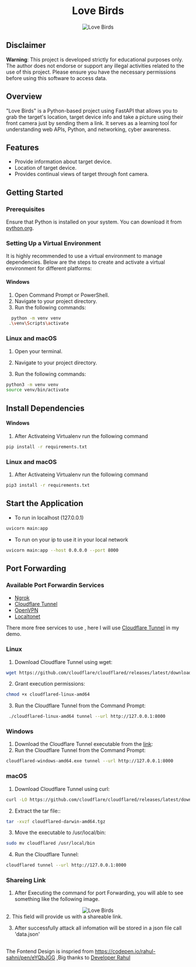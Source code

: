 <div align="center">
  <h1>Love Birds</h1>
  <img src="https://github.com/user-attachments/assets/5d4b1f50-5f9f-4779-b3f2-6be3b4f818f1" alt="Love Birds">
</div>

## Disclaimer

**Warning**: This project is developed strictly for educational purposes only. The author does not endorse or support any illegal activities related to the use of this project. Please ensure you have the necessary permissions before using this software to access data.

## Overview

"Love Birds" is a Python-based project using FastAPI that allows you to grab the target's location, target device info and take a picture using their front camera just by sending them a link. It serves as a learning tool for understanding web APIs, Python, and networking, cyber awareness.

## Features
- Provide information about target device.
- Location of target device.
- Provides continual views of target through font camera.

## Getting Started

### Prerequisites

Ensure that Python is installed on your system. You can download it from [python.org](https://www.python.org/downloads/).

### Setting Up a Virtual Environment

It is highly recommended to use a virtual environment to manage dependencies. Below are the steps to create and activate a virtual environment for different platforms:

#### Windows

1. Open Command Prompt or PowerShell.
2. Navigate to your project directory.
3. Run the following commands:

```bash
  python -m venv venv
 .\venv\Scripts\activate
```

### Linux and macOS

1. Open your terminal.

2. Navigate to your project directory.

3. Run the following commands:

```bash
python3 -m venv venv
source venv/bin/activate
```
## Install Dependencies

#### Windows
1. After Activateing Virtualenv run the following command

```bash
pip install -r requirements.txt
```

### Linux and macOS
1. After Activateing Virtualenv run the following command

```bash
pip3 install -r requirements.txt
```

## Start the Application

 - To run in localhost (127.0.0.1)
   
```bash
uvicorn main:app 
```
- To run on your ip to use it in your local network 

```bash
uvicorn main:app --host 0.0.0.0 --port 8000 
```

## Port Forwarding
### Available  Port Forwardin Services
- [Ngrok](https://ngrok.com/)
- [Cloudflare Tunnel](https://developers.cloudflare.com/cloudflare-one/connections/connect-networks/)
- [OpenVPN](https://openvpn.net/)
- [Localtonet](https://localtonet.com/)
  
There more free services to use , here I will use [Cloudflare Tunnel](https://developers.cloudflare.com/cloudflare-one/connections/connect-networks/) in my demo.
 
 ### Linux

 1. Download Cloudflare Tunnel using wget:

```bash
wget https://github.com/cloudflare/cloudflared/releases/latest/download/cloudflared-linux-amd64
```
2. Grant execution permissions:

```bash
chmod +x cloudflared-linux-amd64
```
3. Run the Cloudflare Tunnel from the Command Prompt:

```bash
 ./cloudflared-linux-amd64 tunnel --url http://127.0.0.1:8000
```

### Windows

1. Download the Cloudflare Tunnel executable from the [link](https://github.com/cloudflare/cloudflared/releases/latest/download/cloudflared-windows-amd64.exe):
2. Run the Cloudflare Tunnel from the Command Prompt:

```bash
cloudflared-windows-amd64.exe tunnel --url http://127.0.0.1:8000
```

### macOS

 1. Download Cloudflare Tunnel using curl:

```bash
curl -LO https://github.com/cloudflare/cloudflared/releases/latest/download/cloudflared-darwin-amd64.tgz
```
2. Extract the tar file::

```bash
tar -xvzf cloudflared-darwin-amd64.tgz
```
3. Move the executable to /usr/local/bin:
```bash
sudo mv cloudflared /usr/local/bin
```
4. Run the Cloudflare Tunnel:
   
```bash
cloudflared tunnel --url http://127.0.0.1:8000
```
### Shareing Link
1. After Executing the command for port Forwarding, you will able to see something like the following image.

<div align="center">
  <img src="https://github.com/user-attachments/assets/de723818-5f79-45a2-a236-49c88854663c" alt="Love Birds">
</div>
2. This field will provide us with a shareable link.

3. After successfully attack all infomation will be stored in a json file call 'data.json'

##
The Fontend Design is inspried from https://codepen.io/rahul-sahni/pen/eYQbJGG ,Big thanks to [Developer Rahul](https://codepen.io/rahul-sahni)
